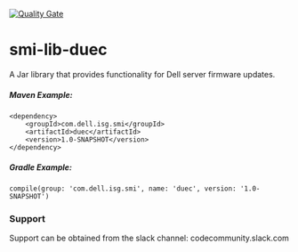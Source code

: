 [![Quality Gate](https://sonarqube.com/api/badges/gate?key=com.dell.isg.smi:duec)](https://sonarqube.com/dashboard?id=com.dell.isg.smi%3Aduec)

# smi-lib-duec
A Jar library that provides functionality for Dell server firmware updates.

##### Maven Example:
~~~
<dependency>
    <groupId>com.dell.isg.smi</groupId>
    <artifactId>duec</artifactId>
    <version>1.0-SNAPSHOT</version>
</dependency>
~~~

##### Gradle Example:
~~~
compile(group: 'com.dell.isg.smi', name: 'duec', version: '1.0-SNAPSHOT')
~~~

### Support
Support can be obtained from the slack channel:
codecommunity.slack.com
